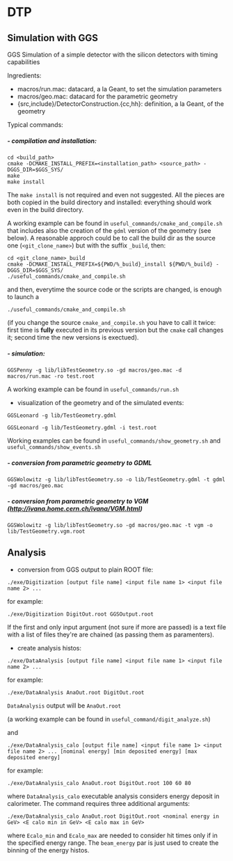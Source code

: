 # DTP

## Simulation with GGS

GGS Simulation of a simple detector with the silicon detectors with timing capabilities

Ingredients:

- macros/run.mac: datacard, a la Geant, to set the simulation parameters
- macros/geo.mac: datacard for the parametric geometry
- {src,include}/DetectorConstruction.{cc,hh}: definition, a la Geant, of the geometry
<!-- - Analysis/Analysis.C: ROOT macro to read the GGS output file -->

Typical commands:

##### - compilation and installation:
```
cd <build_path>
cmake -DCMAKE_INSTALL_PREFIX=<installation_path> <source_path> -DGGS_DIR=$GGS_SYS/
make
make install
```

The `make install` is not required and even not suggested. All the pieces are both copied in the build directory and installed: everything should work even in the build directory.

A working example can be found in `useful_commands/cmake_and_compile.sh` that includes also the creation of the `gdml` version of the geometry (see below). A reasonable approch could be to call the build dir as the source one (`<git_clone_name>`) but with the suffix `_build`, then:
```
cd <git_clone_name>_build
cmake -DCMAKE_INSTALL_PREFIX=${PWD/%_build}_install ${PWD/%_build} -DGGS_DIR=$GGS_SYS/
./useful_commands/cmake_and_compile.sh
```
and then, everytime the source code or the scripts are changed, is enough to launch a
```
./useful_commands/cmake_and_compile.sh
```
(if you change the source `cmake_and_compile.sh` you have to call it twice: first time is **fully** executed in its previous version but the `cmake` call changes it; second time the new versions is exectued).

##### - simulation:
```
GGSPenny -g lib/libTestGeometry.so -gd macros/geo.mac -d macros/run.mac -ro test.root
```

A working example can be found in `useful_commands/run.sh`

- visualization of the geometry and of the simulated events:
```
GGSLeonard -g lib/TestGeometry.gdml
```
```
GGSLeonard -g lib/TestGeometry.gdml -i test.root
```

Working examples can be found in `useful_commands/show_geometry.sh` and  `useful_commands/show_events.sh`

##### - conversion from parametric geometry to GDML
```
GGSWolowitz -g lib/libTestGeometry.so -o lib/TestGeometry.gdml -t gdml -gd macros/geo.mac
```

##### - conversion from parametric geometry to VGM (http://ivana.home.cern.ch/ivana/VGM.html)
```
GGSWolowitz -g lib/libTestGeometry.so -gd macros/geo.mac -t vgm -o lib/TestGeometry.vgm.root
```

## Analysis

- conversion from GGS output to plain ROOT file:
```
./exe/Digitization [output file name] <input file name 1> <input file name 2> ...
```
for example:
```
./exe/Digitization DigitOut.root GGSOutput.root
```
If the first and only input argument (not sure if more are passed) is a text file with a list of files they're are chained (as passing them as paramenters).
- create analysis histos:
```
./exe/DataAnalysis [output file name] <input file name 1> <input file name 2> ...
```
for example:
```
./exe/DataAnalysis AnaOut.root DigitOut.root
```
`DataAnalysis` output will be `AnaOut.root`

(a working example can be found in `useful_command/digit_analyze.sh`)

and
```
./exe/DataAnalysis_calo [output file name] <input file name 1> <input file name 2> ... [nominal energy] [min deposited energy] [max deposited energy]
```
for example:
```
./exe/DataAnalysis_calo AnaOut.root DigitOut.root 100 60 80
```
where `DataAnalysis_calo` executable analysis considers energy deposit in calorimeter.
The command requires three additional arguments:
```
./exe/DataAnalysis_calo AnaOut.root DigitOut.root <nominal energy in GeV> <E calo min in GeV> <E calo max in GeV>
```
where `Ecalo_min` and `Ecalo_max` are needed to consider hit times only if in the specified energy range. The `beam_energy` par is just used to create the binning of the energy histos. 
